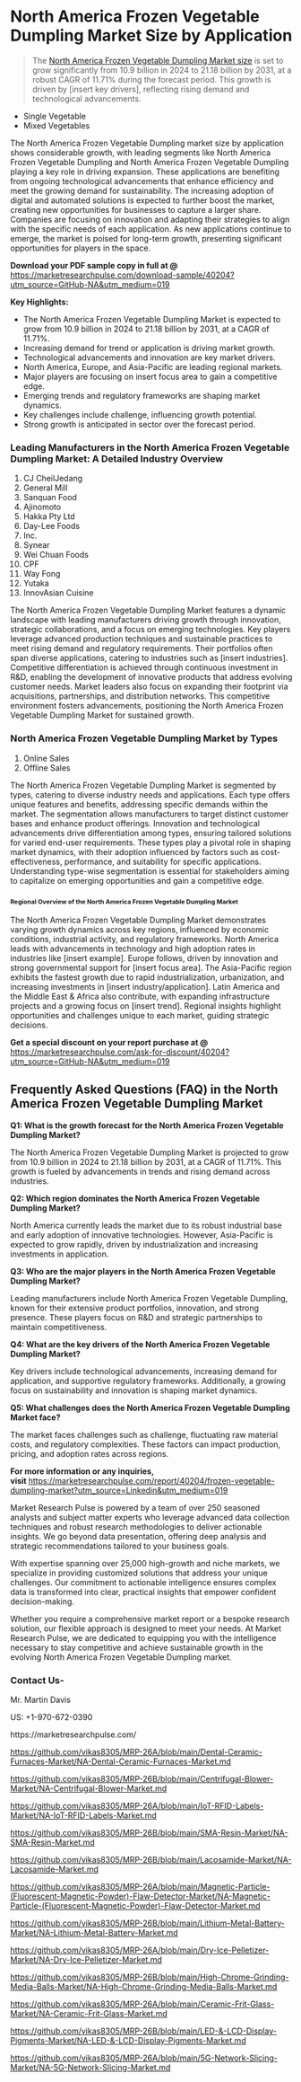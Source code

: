
<h1>North America Frozen Vegetable Dumpling Market&nbsp;Size by Application</h1><blockquote><p>The <a href="https://marketresearchpulse.com/download-sample/40204?utm_source=GitHub-NA&amp;utm_medium=019">North America Frozen Vegetable Dumpling Market size</a> is set to grow significantly from 10.9 billion in 2024 to 21.18 billion by 2031, at a robust CAGR of 11.71% during the forecast period. This growth is driven by [insert key drivers], reflecting rising demand and technological advancements.</p></blockquote><ul><li>Single Vegetable<li> Mixed Vegetables</li></ul><p>The North America Frozen Vegetable Dumpling market size by application shows considerable growth, with leading segments like North America Frozen Vegetable Dumpling and North America Frozen Vegetable Dumpling playing a key role in driving expansion. These applications are benefiting from ongoing technological advancements that enhance efficiency and meet the growing demand for sustainability. The increasing adoption of digital and automated solutions is expected to further boost the market, creating new opportunities for businesses to capture a larger share. Companies are focusing on innovation and adapting their strategies to align with the specific needs of each application. As new applications continue to emerge, the market is poised for long-term growth, presenting significant opportunities for players in the space.</p><p><strong>Download your PDF sample copy in full at @ </strong><a href="https://marketresearchpulse.com/download-sample/40204?utm_source=GitHub-NA&amp;utm_medium=019">https://marketresearchpulse.com/download-sample/40204?utm_source=GitHub-NA&amp;utm_medium=019</a></p><p><strong>Key Highlights: </strong></p><ul><li>The North America Frozen Vegetable Dumpling Market is expected to grow from 10.9 billion in 2024 to 21.18 billion by 2031, at a CAGR of 11.71%.</li><li>Increasing demand for trend or application is driving market growth.</li><li>Technological advancements and innovation are key market drivers.</li><li>North America, Europe, and Asia-Pacific are leading regional markets.</li><li>Major players are focusing on insert focus area to gain a competitive edge.</li><li>Emerging trends and regulatory frameworks are shaping market dynamics.</li><li>Key challenges include challenge, influencing growth potential.</li><li>Strong growth is anticipated in sector over the forecast period.</li></ul><h3>Leading Manufacturers in the North America Frozen Vegetable Dumpling Market: A Detailed Industry Overview</h3><ol><li>CJ CheilJedang</li><li>General Mill</li><li>Sanquan Food</li><li>Ajinomoto</li><li>Hakka Pty Ltd</li><li>Day-Lee Foods</li><li>Inc.</li><li>Synear</li><li>Wei Chuan Foods</li><li>CPF</li><li>Way Fong</li><li>Yutaka</li><li>InnovAsian Cuisine</li></ol><div class="flex max-w-full flex-col flex-grow"><div class="min-h-8 text-message flex w-full flex-col items-end gap-2 whitespace-normal break-words [.text-message+&amp;]:mt-5" dir="auto" data-message-author-role="assistant" data-message-id="fd8432e4-4910-450d-b182-61b7bfb0a01f" data-message-model-slug="gpt-4o"><div class="flex w-full flex-col gap-1 empty:hidden first:pt-[3px]"><div class="markdown prose w-full break-words dark:prose-invert light"><p>The North America Frozen Vegetable Dumpling Market features a dynamic landscape with leading manufacturers driving growth through innovation, strategic collaborations, and a focus on emerging technologies. Key players leverage advanced production techniques and sustainable practices to meet rising demand and regulatory requirements. Their portfolios often span diverse applications, catering to industries such as [insert industries]. Competitive differentiation is achieved through continuous investment in R&amp;D, enabling the development of innovative products that address evolving customer needs. Market leaders also focus on expanding their footprint via acquisitions, partnerships, and distribution networks. This competitive environment fosters advancements, positioning the North America Frozen Vegetable Dumpling Market for sustained growth.</p></div></div></div></div><h3>North America Frozen Vegetable Dumpling Market by Types</h3><ol><li>Online Sales<li> Offline Sales</li></ol><div class="flex max-w-full flex-col flex-grow"><div class="min-h-8 text-message flex w-full flex-col items-end gap-2 whitespace-normal break-words [.text-message+&amp;]:mt-5" dir="auto" data-message-author-role="assistant" data-message-id="084470be-0bb7-4664-bddf-5156b4f41249" data-message-model-slug="gpt-4o-mini"><div class="flex w-full flex-col gap-1 empty:hidden first:pt-[3px]"><div class="markdown prose w-full break-words dark:prose-invert light"><p>The North America Frozen Vegetable Dumpling Market is segmented by types, catering to diverse industry needs and applications. Each type offers unique features and benefits, addressing specific demands within the market. The segmentation allows manufacturers to target distinct customer bases and enhance product offerings. Innovation and technological advancements drive differentiation among types, ensuring tailored solutions for varied end-user requirements. These types play a pivotal role in shaping market dynamics, with their adoption influenced by factors such as cost-effectiveness, performance, and suitability for specific applications. Understanding type-wise segmentation is essential for stakeholders aiming to capitalize on emerging opportunities and gain a competitive edge.</p></div></div></div></div><h3><span style="font-size: 11px;">Regional Overview of the North America Frozen Vegetable Dumpling Market</span></h3><div class="flex max-w-full flex-col flex-grow"><div class="min-h-8 text-message flex w-full flex-col items-end gap-2 whitespace-normal break-words [.text-message+&amp;]:mt-5" dir="auto" data-message-author-role="assistant" data-message-id="e9038762-ce64-4e30-91c9-9bd413514231" data-message-model-slug="gpt-4o-mini"><div class="flex w-full flex-col gap-1 empty:hidden first:pt-[3px]"><div class="markdown prose w-full break-words dark:prose-invert light"><p>The North America Frozen Vegetable Dumpling Market demonstrates varying growth dynamics across key regions, influenced by economic conditions, industrial activity, and regulatory frameworks. North America leads with advancements in technology and high adoption rates in industries like [insert example]. Europe follows, driven by innovation and strong governmental support for [insert focus area]. The Asia-Pacific region exhibits the fastest growth due to rapid industrialization, urbanization, and increasing investments in [insert industry/application]. Latin America and the Middle East &amp; Africa also contribute, with expanding infrastructure projects and a growing focus on [insert trend]. Regional insights highlight opportunities and challenges unique to each market, guiding strategic decisions.</p></div></div></div></div><p><strong>Get a special discount on your report purchase at @ </strong><a href="https://marketresearchpulse.com/ask-for-discount/40204?utm_source=GitHub-NA&amp;utm_medium=019">https://marketresearchpulse.com/ask-for-discount/40204?utm_source=GitHub-NA&amp;utm_medium=019</a></p><h2>Frequently Asked Questions (FAQ) in the North America Frozen Vegetable Dumpling Market</h2><p><strong>Q1: What is the growth forecast for the North America Frozen Vegetable Dumpling Market?</strong></p><p>The North America Frozen Vegetable Dumpling Market is projected to grow from 10.9 billion in 2024 to 21.18 billion by 2031, at a CAGR of 11.71%. This growth is fueled by advancements in trends and rising demand across industries.</p><p><strong>Q2: Which region dominates the North America Frozen Vegetable Dumpling Market?</strong></p><p>North America currently leads the market due to its robust industrial base and early adoption of innovative technologies. However, Asia-Pacific is expected to grow rapidly, driven by industrialization and increasing investments in application.</p><p><strong>Q3: Who are the major players in the North America Frozen Vegetable Dumpling Market?</strong></p><p>Leading manufacturers include North America Frozen Vegetable Dumpling, known for their extensive product portfolios, innovation, and strong presence. These players focus on R&amp;D and strategic partnerships to maintain competitiveness.</p><p><strong>Q4: What are the key drivers of the North America Frozen Vegetable Dumpling Market?</strong></p><p>Key drivers include technological advancements, increasing demand for application, and supportive regulatory frameworks. Additionally, a growing focus on sustainability and innovation is shaping market dynamics.</p><p><strong>Q5: What challenges does the North America Frozen Vegetable Dumpling Market face?</strong></p><p>The market faces challenges such as challenge, fluctuating raw material costs, and regulatory complexities. These factors can impact production, pricing, and adoption rates across regions.</p><p><strong>For more information or any inquiries, visit&nbsp;</strong><a href="https://marketresearchpulse.com/report/40204/frozen-vegetable-dumpling-market?utm_source=Linkedin&utm_medium=019">https://marketresearchpulse.com/report/40204/frozen-vegetable-dumpling-market?utm_source=Linkedin&utm_medium=019</a></p><p>Market Research Pulse is powered by a team of over 250 seasoned analysts and subject matter experts who leverage advanced data collection techniques and robust research methodologies to deliver actionable insights. We go beyond data presentation, offering deep analysis and strategic recommendations tailored to your business goals.</p><p>With expertise spanning over 25,000 high-growth and niche markets, we specialize in providing customized solutions that address your unique challenges. Our commitment to actionable intelligence ensures complex data is transformed into clear, practical insights that empower confident decision-making.</p><p>Whether you require a comprehensive market report or a bespoke research solution, our flexible approach is designed to meet your needs. At Market Research Pulse, we are dedicated to equipping you with the intelligence necessary to stay competitive and achieve sustainable growth in the evolving North America Frozen Vegetable Dumpling market.</p><h3><strong>Contact Us-</strong></h3><p>Mr. Martin Davis</p><p>US: +1-970-672-0390</p><p>https://marketresearchpulse.com/</p><p><a href="https://github.com/vikas8305/MRP-26A/blob/main/Dental-Ceramic-Furnaces-Market/NA-Dental-Ceramic-Furnaces-Market.md">https://github.com/vikas8305/MRP-26A/blob/main/Dental-Ceramic-Furnaces-Market/NA-Dental-Ceramic-Furnaces-Market.md</a></p><p><a href="https://github.com/vikas8305/MRP-26B/blob/main/Centrifugal-Blower-Market/NA-Centrifugal-Blower-Market.md">https://github.com/vikas8305/MRP-26B/blob/main/Centrifugal-Blower-Market/NA-Centrifugal-Blower-Market.md</a></p><p><a href="https://github.com/vikas8305/MRP-26A/blob/main/IoT-RFID-Labels-Market/NA-IoT-RFID-Labels-Market.md">https://github.com/vikas8305/MRP-26A/blob/main/IoT-RFID-Labels-Market/NA-IoT-RFID-Labels-Market.md</a></p><p><a href="https://github.com/vikas8305/MRP-26B/blob/main/SMA-Resin-Market/NA-SMA-Resin-Market.md">https://github.com/vikas8305/MRP-26B/blob/main/SMA-Resin-Market/NA-SMA-Resin-Market.md</a></p><p><a href="https://github.com/vikas8305/MRP-26B/blob/main/Lacosamide-Market/NA-Lacosamide-Market.md">https://github.com/vikas8305/MRP-26B/blob/main/Lacosamide-Market/NA-Lacosamide-Market.md</a></p><p><a href="https://github.com/vikas8305/MRP-26A/blob/main/Magnetic-Particle-(Fluorescent-Magnetic-Powder)-Flaw-Detector-Market/NA-Magnetic-Particle-(Fluorescent-Magnetic-Powder)-Flaw-Detector-Market.md">https://github.com/vikas8305/MRP-26A/blob/main/Magnetic-Particle-(Fluorescent-Magnetic-Powder)-Flaw-Detector-Market/NA-Magnetic-Particle-(Fluorescent-Magnetic-Powder)-Flaw-Detector-Market.md</a></p><p><a href="https://github.com/vikas8305/MRP-26B/blob/main/Lithium-Metal-Battery-Market/NA-Lithium-Metal-Battery-Market.md">https://github.com/vikas8305/MRP-26B/blob/main/Lithium-Metal-Battery-Market/NA-Lithium-Metal-Battery-Market.md</a></p><p><a href="https://github.com/vikas8305/MRP-26A/blob/main/Dry-Ice-Pelletizer-Market/NA-Dry-Ice-Pelletizer-Market.md">https://github.com/vikas8305/MRP-26A/blob/main/Dry-Ice-Pelletizer-Market/NA-Dry-Ice-Pelletizer-Market.md</a></p><p><a href="https://github.com/vikas8305/MRP-26B/blob/main/High-Chrome-Grinding-Media-Balls-Market/NA-High-Chrome-Grinding-Media-Balls-Market.md">https://github.com/vikas8305/MRP-26B/blob/main/High-Chrome-Grinding-Media-Balls-Market/NA-High-Chrome-Grinding-Media-Balls-Market.md</a></p><p><a href="https://github.com/vikas8305/MRP-26A/blob/main/Ceramic-Frit-Glass-Market/NA-Ceramic-Frit-Glass-Market.md">https://github.com/vikas8305/MRP-26A/blob/main/Ceramic-Frit-Glass-Market/NA-Ceramic-Frit-Glass-Market.md</a></p><p><a href="https://github.com/vikas8305/MRP-26B/blob/main/LED-&-LCD-Display-Pigments-Market/NA-LED-&-LCD-Display-Pigments-Market.md">https://github.com/vikas8305/MRP-26B/blob/main/LED-&-LCD-Display-Pigments-Market/NA-LED-&-LCD-Display-Pigments-Market.md</a></p><p><a href="https://github.com/vikas8305/MRP-26A/blob/main/5G-Network-Slicing-Market/NA-5G-Network-Slicing-Market.md">https://github.com/vikas8305/MRP-26A/blob/main/5G-Network-Slicing-Market/NA-5G-Network-Slicing-Market.md</a></p>
